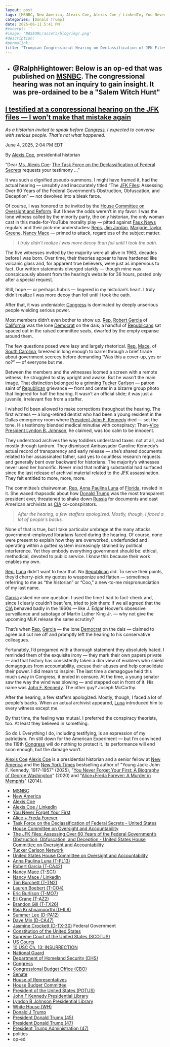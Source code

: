 ```yaml
---
layout: post
tags: [MSNBC, New America, Alexis Coe, Alexis Coe / LinkedIn, You Never Forget Your First, Alice + Freda Forever, Task Force on the Declassification of Federal Secrets - United States House Committee on Oversight and Accountability, The JFK Files –  Assessing Over 60 Years of the Federal Government’s Obstruction Obfuscation and Deception - United States House Committee on Oversight and Accountability, Tucker Carlson Network, United States House Committee on Oversight and Accountability, Anna Paulina Luna (T-FL13), Robert Garcia (T-CA42), Nancy Mace (T-SC1), Nancy Mace / LinkedIn, Tim Burchett (T-TN2), Lauren Boebert (T-CO4), Eric Burlison (T-MO7), Eli Crane (T-AZ2), Brandon Gill (T-TX26), Raja Krishnamoorthi (D-IL8), Summer Lee (D-PA12), Dave Min (D-CA47), Jasmine Crockett (D-TX-30), Federal Government, Constitution of the United States, Supreme Court of the United States (SCOTUS), US Courts, 10 USC Ch. 13 –  INSURRECTION, National Guard, Department of Homeland Security (DHS), Congress, Congressional Budget Office (CBO), Senate, House of Representatives, House Budget Committee, President of the United States (POTUS), John F Kennedy Presidential Library, Lyndon B Johnson Presidential Library, White House (WH), Donald J Trump, President Donald Trump (45), President Donald Trump (47), President Trump Administration (47), politics, op-ed]
categories: [Donald Trump]
date: 2025-06-11 5:41 PM
#excerpt: ''
#image: 'BASEURL/assets/blog/img/.png'
#description:
#permalink:
title: "Trumpian Congressional Hearing on Declassification of JFK Files Was Really a ‘Salem Witch Hunt’"
---
```


- @RalphHightower: Below is an op-ed that was published on [MSNBC](https://www.msnbc.com/). The congressional hearing was not an inquiry to gain insight. It was pre-ordained to be a "Salem Witch Hunt"
    - 
## [I testified at a congressional hearing on the JFK files — I won't make that mistake again](https://www.msnbc.com/opinion/msnbc-opinion/jfk-files-congress-conspiracy-theories-anna-paulina-luna-rcna210504)

*As a historian invited to speak before [Congress](https://www.congress.gov/), I expected to converse with serious people. That's not what happened.*

June 4, 2025, 2:04 PM EDT

By [Alexis Coe](http://newamerica.org/our-people/alexis-coe/), presidential historian

“Dear [Ms. Alexis Coe](http://newamerica.org/our-people/alexis-coe/): [The Task Force on the Declassification of Federal Secrets](https://oversight.house.gov/subcommittee/task-force-on-the-declassification-of-federal-secrets/) requests your testimony ...”

It was such a dignified pseudo-summons. I might have framed it, had the actual hearing — unsubtly and inaccurately titled “The [JFK Files](https://www.msnbc.com/rachel-maddow-show/maddowblog/biggest-avoidable-mistake-trumps-release-jfk-assassination-files-rcna197557): Assessing Over 60 Years of the Federal Government’s Obstruction, Obfuscation, and Deception” — not devolved into a bleak farce.

Of course, I was honored to be invited by the [House Committee on Oversight and Reform](https://oversight.house.gov/). But I knew the odds weren’t in my favor: I was the lone witness called by the minority party, the only historian, the only woman cast in this made-for-YouTube morality play — pitted against [Faux News](https://www.foxnews.com/) regulars and their pick-me understudies: [Reps.](https://www.house.gov/) [Jim Jordan](https://www.msnbc.com/rachel-maddow-show/maddowblog/elon-musk-rewards-judicial-impeachment-advocates-jim-jordan-eyes-heari-rcna197229), [Marjorie Taylor Greene](https://www.msnbc.com/weekends-with-alex-witt/watch/what-qualifies-marjorie-taylor-green-for-doge-subcommittee-she-likes-being-on-tv-podcast-host-225340997715), [Nancy Mace](https://www.msnbc.com/top-stories/latest/nancy-mace-anti-trans-slur-house-committee-meeting-rcna190977) — primed to attack, regardless of the subject matter.

> *I truly didn’t realize I was more decoy than foil until I took the oath.*

The five witnesses invited by the majority were all alive in 1963, decades before I was born. Over time, their theories appear to have hardened like volcanic glass and, for apparent true believers, were just as impervious to fact. Our written statements diverged starkly — though mine was conspicuously absent from the hearing’s website for 36 hours, posted only after a special request.

Still, hope — or perhaps hubris — lingered in my historian’s heart. I truly didn’t realize I was more decoy than foil until I took the oath.

After that, it was undeniable: [Congress](https://www.congress.gov/) is dominated by deeply unserious people wielding serious power.

Most members didn’t even bother to show up. [Rep.](https://www.house.gov/) [Robert Garcia](https://robertgarcia.house.gov/) of [California](https://www.ca.gov/) was the lone [Democrat](https://www.democrats.org/) on the dais; a handful of [Republicans](https://www.gop.com/) sat spaced out in the raised committee seats, dwarfed by the empty expanse around them.

The few questions posed were lazy and largely rhetorical. [Rep.](https://www.house.gov/) [Mace](https://mace.house.gov/), of [South Carolina](https://www.sc.gov/), breezed in long enough to barrel through a brief tirade about government secrecy before demanding “Was this a cover-up, yes or no?” — of everyone but me.

Between the members and the witnesses loomed a screen with a remote witness; he struggled to stay upright and awake. But he wasn’t the main image. That distinction belonged to a grinning [Tucker Carlson](https://tuckercarlson.com/) — patron saint of [Republican](https://www.gop.com/) grievance — front and center in a bizarre group photo that lingered for half the hearing. It wasn’t an official slide; it was just a juvenile, irrelevant flex from a staffer.

I wished I’d been allowed to make corrections throughout the hearing. The first witness — a long-retired dentist who had been a young resident in the Dallas emergency room where [President John F. Kennedy](https://www.jfklibrary.org/) died — set the tone. His testimony blended medical minutiae with conspiracy: Then-[Vice President Lyndon B. Johnson](https://www.lbjlibrary.org/), he claimed, was too calm to be innocent.

They understood archives the way toddlers understand taxes: not at all, and mostly through tantrum. They dismissed Ambassador Caroline Kennedy’s actual record of transparency and early release — she’s shared documents related to her assassinated father, said yes to countless research requests and generally bent over backward for historians. The majority’s witnesses never used her honorific. Never mind that nothing substantial had surfaced since the last release of archival material related to the [JFK](https://www.jfklibrary.org/) assassination. They felt entitled to more, more, more.

The committee’s chairwoman, [Rep.](https://www.house.gov/) [Anna Paulina Luna](https://luna.house.gov/) of [Florida](https://www.myflorida.com$), reveled in it. She waxed rhapsodic about how [Donald Trump](https://www.donaldjtrump.com/) was the most transparent president ever, threatened to shake down [Russia](http://kremlin.ru/) for documents and cast American archivists as [CIA](https://www.cia.gov/) co-conspirators.

> *After the hearing, a few staffers apologized. Mostly, though, I faced a lot of people's backs.*

None of that is true, but I take particular umbrage at the many attacks government-employed librarians faced during the hearing. Of course, none were present to explain how they are overworked, underfunded and operating within a gutted system increasingly strained by political interference. Yet they embody everything government should be: ethical, methodical, devoted to public service. I know this because their work enables my own.

[Rep.](https://www.house.gov/) [Luna](https://luna.house.gov/) didn’t want to hear that. No [Republican](https://www.gop.com/) did. To serve their points, they’d cherry-pick my quotes to weaponize and flatten — sometimes referring to me as “the historian” or “Coo,” a new-to-me mispronunciation of my last name.

[Garcia](https://robertgarcia.house.gov/) asked me one question. I used the time I had to fact-check and, since I clearly couldn’t beat ’em, tried to join them: If we all agreed that the [CIA](https://www.cia.gov/) behaved badly in the 1960s — like J. Edgar Hoover’s obsessive surveillance and sabotage of Martin Luther King Jr. — why not give the upcoming MLK release the same scrutiny?

That’s when [Rep.](https://www.house.gov/) [Garcia](https://robertgarcia.house.gov/) — the lone [Democrat](https://www.democrats.org/) on the dais — claimed to agree but cut me off and promptly left the hearing to his conservative colleagues.

Fortunately, I’d pregamed with a thorough statement they absolutely hated. I reminded them of the exquisite irony — they mark their own papers private — and that history has consistently taken a dim view of enablers who shield demagogues from accountability, excuse their abuses and help consolidate their power. I did mean to inspire: The last time a demagogue held this much sway in Congress, it ended in censure. At the time, a young senator saw the way the wind was blowing — and stepped out in front of it. His name was [John F. Kennedy](https://www.jfklibrary.org/). The other guy? Joseph McCarthy.

After the hearing, a few staffers apologized. Mostly, though, I faced a lot of people's backs. When an actual archivist appeared, [Luna](https://luna.house.gov/) introduced him to every witness except me.

By that time, the feeling was mutual. I preferred the conspiracy theorists, too. At least they believed in something.

So do I. Everything I do, including testifying, is an expression of my patriotism. I’m still down for the American Experiment — but I’m convinced the 119th [Congress](https://www.congress.gov/) will do nothing to protect it. Its performance will end soon enough, but the damage won’t.


[Alexis Coe](http://newamerica.org/our-people/alexis-coe/)
[Alexis Coe](http://newamerica.org/our-people/alexis-coe/) is a presidential historian and a senior fellow at [New America](http://newamerica.org/our-story/) and the [New York Times](https://www.nytimes.com/) bestselling author of "Young Jack: John F. Kennedy, 1917-1957" (2025), "[You Never Forget Your First: A Biography of George Washington](https://www.penguinrandomhouse.com/books/554570/you-never-forget-your-first-by-alexis-coe/)" (2020) and "[Alice+Freda Forever: A Murder in Memphis](https://www.penguinrandomhouse.com/books/635189/alice--freda-forever-by-alexis-coe/)" (2014).

- [MSNBC](https://www.msnbc.com/)
- [New America](http://newamerica.org/our-story/)
- [Alexis Coe](http://newamerica.org/our-people/alexis-coe/)
- [Alexis Coe / LinkedIn](https://www.linkedin.com/in/alexis-coe-29a6bb137/)
- [You Never Forget Your First](https://www.penguinrandomhouse.com/books/554570/you-never-forget-your-first-by-alexis-coe/)
- [Alice + Freda Forever](https://www.penguinrandomhouse.com/books/635189/alice--freda-forever-by-alexis-coe/)
- [Task Force on the Declassification of Federal Secrets - United States House Committee on Oversight and Accountability](https://oversight.house.gov/subcommittee/task-force-on-the-declassification-of-federal-secrets/)
- [The JFK Files: Assessing Over 60 Years of the Federal Government’s Obstruction, Obfuscation, and Deception - United States House Committee on Oversight and Accountability](https://oversight.house.gov/hearing/the-jfk-files-assessing-over-60-years-of-the-federal-governments-obstruction-obfuscation-and-deception/)
- [Tucker Carlson Network](https://tuckercarlson.com/)
- [United States House Committee on Oversight and Accountability](https://oversight.house.gov/)
- [Anna Paulina Luna (T-FL13)](https://luna.house.gov/)
- [Robert Garcia (T-CA42)](https://robertgarcia.house.gov/)
- [Nancy Mace (T-SC1)](https://mace.house.gov/)
- [Nancy Mace / LinkedIn](https://www.linkedin.com/in/macenancy/)
- [Tim Burchett (T-TN2)](https://burchett.house.gov/)
- [Lauren Boebert (T-CO4)](https://boebert.house.gov/)
- [Eric Burlison (T-MO7)](https://burlison.house.gov/)
- [Eli Crane (T-AZ2)](https://crane.house.gov/)
- [Brandon Gill (T-TX26)](https://gill.house.gov/)
- [Raja Krishnamoorthi (D-IL8)](https://krishnamoorthi.house.gov/)
- [Summer Lee (D-PA12)](https://summerlee.house.gov/)
- [Dave Min (D-CA47)](https://min.house.gov/)
- [Jasmine Crockett (D-TX-30)](https://crockett.house.gov/)
Federal Government 
- [Constitution of the United States](https://constitution.congress.gov/)
- [Supreme Court of the United States (SCOTUS)](https://www.supremecourt.gov/)
- [US Courts](https://www.uscourts.gov/)
- [10 USC Ch. 13: INSURRECTION](https://uscode.house.gov/view.xhtml?path=/prelim@title10/subtitleA/part1/chapter13&edition=prelim)
- [National Guard](https://www.nationalguard.mil/)
- [Department of Homeland Security (DHS)](https://www.dhs.gov/)
- [Congress](https://www.congress.gov/)
- [Congressional Budget Office (CBO)](https://www.cbo.gov/)
- [Senate](https://www.senate.gov/)
- [House of Representatives](https://www.house.gov/)
- [House Budget Committee ](https://budget.house.gov/)
- [President of the United States (POTUS)](https://www.whitehouse.gov/)
- [John F Kennedy Presidential Library](https://www.jfklibrary.org/)
- [Lyndon B Johnson Presidential Library](https://www.lbjlibrary.org/)
- [White House (WH)](https://www.whitehouse.gov/)
- [Donald J Trump](https://www.donaldjtrump.com/)
- [President Donald Trump (45)](https://trumpwhitehouse.archives.gov/)
- [President Donald Trump (47)](https://www.whitehouse.gov/administration/donald-j-trump/)
- [President Trump Administration (47)](https://www.whitehouse.gov/administration/)
- politics 
- op-ed
